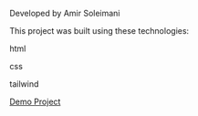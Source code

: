 Developed by Amir Soleimani

This project was built using these technologies:

html

css

tailwind

[Demo Project](https://amirhsly.github.io/Portfolio/)
